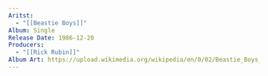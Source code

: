 ```yaml
---
Aritst:
  - "[[Beastie Boys]]"
Album: Single
Release Date: 1986-12-20
Producers:
  - "[[Rick Rubin]]"
Album Art: https://upload.wikimedia.org/wikipedia/en/0/02/Beastie_Boys_YGFFYRTP.jpg?20220909081706
---
```

